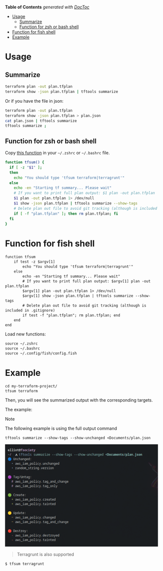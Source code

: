 <!-- START doctoc generated TOC please keep comment here to allow auto update -->
<!-- DON'T EDIT THIS SECTION, INSTEAD RE-RUN doctoc TO UPDATE -->
**Table of Contents**  *generated with [DocToc](https://github.com/thlorenz/doctoc)*

- [Usage](#usage)
  - [Summarize](#summarize)
  - [Function for zsh or bash shell](#function-for-zsh-or-bash-shell)
- [Function for fish shell](#function-for-fish-shell)
- [Example](#example)

<!-- END doctoc generated TOC please keep comment here to allow auto update -->

# Usage

## Summarize

```bash
terraform plan -out plan.tfplan
terraform show -json plan.tfplan | tftools summarize
```

Or if you have the file in json:

```bash
terraform plan -out plan.tfplan
terraform show -json plan.tfplan > plan.json
cat plan.json | tftools summarize
tftools summarize ;
```

## Function for zsh or bash shell
Copy [this function](../scripts/tfsum.sh) in your `~/.zshrc` or `~/.bashrc` file.

```bash
function tfsum() {
  if [ -z "$1" ];
  then
    echo "You should type 'tfsum terraform|terragrunt'"
  else
    echo -en "Starting tf summary... Please wait"
    # If you want to print full plan output: $1 plan -out plan.tfplan
    $1 plan -out plan.tfplan 1> /dev/null
    $1 show -json plan.tfplan | tftools summarize --show-tags
    # Delete plan out file to avoid git tracking (although is included in .gitignore)
    if [ -f "plan.tfplan" ]; then rm plan.tfplan; fi
  fi
}
```

# Function for fish shell

```shell
function tfsum
    if test -z $argv[1]
        echo "You should type 'tfsum terraform|terragrunt'"
    else
        echo -en "Starting tf summary... Please wait"
        # If you want to print full plan output: $argv[1] plan -out plan.tfplan
        $argv[1] plan -out plan.tfplan 1> /dev/null
        $argv[1] show -json plan.tfplan | tftools summarize --show-tags
        # Delete plan out file to avoid git tracking (although is included in .gitignore)
        if test -f "plan.tfplan"; rm plan.tfplan; end
    end
end
```

Load new functions:

```shell
source ~/.zshrc
source ~/.bashrc
source ~/.config/fish/config.fish
```

# Example

```shell
cd my-terraform-project/
tfsum terraform
```

Then, you will see the summarized output with the corresponding targets.

The example:

> [!NOTE]
> The following example is using the full output command

```shell
tftools summarize --show-tags --show-unchanged <Documents/plan.json
```

![example](../assets/example.png)

> Terragrunt is also supported

```shell
$ tfsum terragrunt
```
